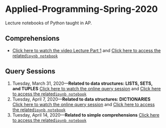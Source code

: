 # Applied-Programming-Spring-2020
Lecture notebooks of Python taught in AP.



## Comprehensions
- [Click here to watch the video Lecture Part 1](https://youtu.be/styO04BaVnM) and [Click here to access the related`ipynb notebook`](https://github.com/MuhammadYaseenKhan/Applied-Programming-Spring-2020/blob/master/Comprehension-1of2.ipynb)


## Query Sessions
 1. Tuesday, March 31, 2020—__Related to data structures: LISTS, SETS, and TUPLES__ [Click here to watch the online query session](https://www.youtube.com/watch?v=ZSk63Wjm8UE) and [Click here to access the related`ipynb notebook`](https://github.com/MuhammadYaseenKhan/Applied-Programming-Spring-2020/blob/master/Query-Session-1.ipynb)
 2. Tuesday, April 7, 2020—__Related to data structures: DICTIONARIES__ [Click here to watch the online query session](https://www.youtube.com/watch?v=WMp2OHHo2wY) and [Click here to access the related`ipynb notebook`](https://github.com/MuhammadYaseenKhan/Applied-Programming-Spring-2020/blob/master/Query-Session-2.ipynb)
 3. Tuesday, April 14, 2020—__Related to simple comprehensions__ [Click here to access the related`ipynb notebook`](https://github.com/MuhammadYaseenKhan/Applied-Programming-Spring-2020/blob/master/Query-Session-3.ipynb)

